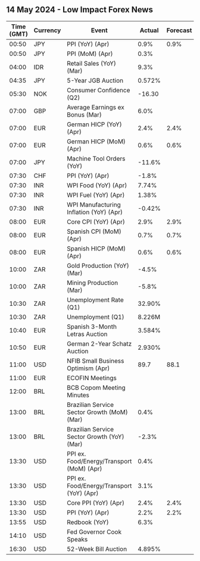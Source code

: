 ## 14 May 2024 - Low Impact Forex News

| Time (GMT) | Currency | Event | Actual | Forecast | Previous |
|------|----------|-------|--------|----------|----------|
| 00:50 | JPY | PPI (YoY) (Apr) | 0.9% | 0.9% | 0.9% |
| 00:50 | JPY | PPI (MoM) (Apr) | 0.3% |  | 0.2% |
| 04:00 | IDR | Retail Sales (YoY) (Mar) | 9.3% |  | 6.4% |
| 04:35 | JPY | 5-Year JGB Auction | 0.572% |  | 0.404% |
| 05:30 | NOK | Consumer Confidence (Q2) | -16.30 |  | -24.20 |
| 07:00 | GBP | Average Earnings ex Bonus (Mar) | 6.0% |  | 6.0% |
| 07:00 | EUR | German HICP (YoY) (Apr) | 2.4% | 2.4% | 2.3% |
| 07:00 | EUR | German HICP (MoM) (Apr) | 0.6% | 0.6% | 0.6% |
| 07:00 | JPY | Machine Tool Orders (YoY) | -11.6% |  | -8.5% |
| 07:30 | CHF | PPI (YoY) (Apr) | -1.8% |  | -2.1% |
| 07:30 | INR | WPI Food (YoY) (Apr) | 7.74% |  | 6.88% |
| 07:30 | INR | WPI Fuel (YoY) (Apr) | 1.38% |  | -0.77% |
| 07:30 | INR | WPI Manufacturing Inflation (YoY) (Apr) | -0.42% |  | -0.85% |
| 08:00 | EUR | Core CPI (YoY) (Apr) | 2.9% | 2.9% | 3.3% |
| 08:00 | EUR | Spanish CPI (MoM) (Apr) | 0.7% | 0.7% | 0.8% |
| 08:00 | EUR | Spanish HICP (MoM) (Apr) | 0.6% | 0.6% | 1.4% |
| 10:00 | ZAR | Gold Production (YoY) (Mar) | -4.5% |  | -5.0% |
| 10:00 | ZAR | Mining Production (Mar) | -5.8% |  | 10.3% |
| 10:30 | ZAR | Unemployment Rate (Q1) | 32.90% |  | 32.10% |
| 10:30 | ZAR | Unemployment (Q1) | 8.226M |  | 7.895M |
| 10:40 | EUR | Spanish 3-Month Letras Auction | 3.584% |  | 3.597% |
| 10:50 | EUR | German 2-Year Schatz Auction | 2.930% |  | 2.910% |
| 11:00 | USD | NFIB Small Business Optimism (Apr) | 89.7 | 88.1 | 88.5 |
| 11:00 | EUR | ECOFIN Meetings |  |  |  |
| 12:00 | BRL | BCB Copom Meeting Minutes |  |  |  |
| 13:00 | BRL | Brazilian Service Sector Growth (MoM) (Mar) | 0.4% |  | -0.9% |
| 13:00 | BRL | Brazilian Service Sector Growth (YoY) (Mar) | -2.3% |  | 2.4% |
| 13:30 | USD | PPI ex. Food/Energy/Transport (MoM) (Apr) | 0.4% |  | 0.2% |
| 13:30 | USD | PPI ex. Food/Energy/Transport (YoY) (Apr) | 3.1% |  | 2.8% |
| 13:30 | USD | Core PPI (YoY) (Apr) | 2.4% | 2.4% | 2.1% |
| 13:30 | USD | PPI (YoY) (Apr) | 2.2% | 2.2% | 1.8% |
| 13:55 | USD | Redbook (YoY) | 6.3% |  | 6.0% |
| 14:10 | USD | Fed Governor Cook Speaks |  |  |  |
| 16:30 | USD | 52-Week Bill Auction | 4.895% |  | 4.915% |
